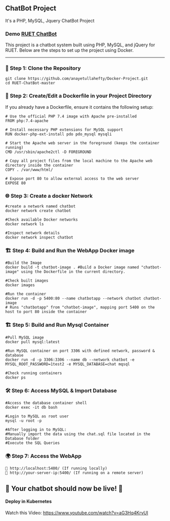 ## ChatBot Project
It's a PHP, MySQL, Jquery ChatBot  Project

### Demo <a href="http://ruetchatbot.epizy.com">RUET ChatBot</a>

This project is a chatbot system built using PHP, MySQL, and jQuery for RUET. Below are the steps to set up the project using Docker.

---
### 🚀 Step 1: Clone the Repository
```
git clone https://github.com/anayetullahefty/Docker-Project.git
cd RUET-ChatBot-master
```
### 🐳 Step 2: Create/Edit a Dockerfile in your Project Directory
If you already have a Dockerfile, ensure it contains the following setup:
```
# Use the official PHP 7.4 image with Apache pre-installed
FROM php:7.4-apache

# Install necessary PHP extensions for MySQL support
RUN docker-php-ext-install pdo pdo_mysql mysqli

# Start the Apache web server in the foreground (keeps the container running)
CMD /usr/sbin/apache2ctl -D FOREGROUND

# Copy all project files from the local machine to the Apache web directory inside the container
COPY . /var/www/html/

# Expose port 80 to allow external access to the web server
EXPOSE 80
```
### 🌐 Step 3:  Create a docker Network
```
#create a network named chatbot
docker network create chatbot

#Check available Docker networks
docker network ls

#Inspect network details  
docker network inspect chatbot 
```
### 🏗️ Step 4:  Build and Run the WebApp Docker image
```
#Build the Image
docker build -t chatbot-image . #Build a Docker image named "chatbot-image" using the Dockerfile in the current directory.

#Check built images 
docker images

#Run the container  
docker run -d -p 5400:80 --name chatbotapp --network chatbot chatbot-image
# Runs "chatbotapp" from "chatbot-image", mapping port 5400 on the host to port 80 inside the container  

```
### 🏗️ Step 5:  Build and Run Mysql Container
```
#Pull MySQL image  
docker pull mysql:latest

#Run MySQL container on port 3306 with defined network, password & database
docker run -d -p 3306:3306 --name db --network chatbot -e MYSQL_ROOT_PASSWORD=1test2 -e MYSQL_DATABASE=chat mqsql

#Check running containers 
docker ps
```
### 🛠️ Step 6:  Access MySQL & Import Database
```
#Access the database container shell
docker exec -it db bash

#Login to MySQL as root user
mysql -u root -p

#After logging in to MySQL:
#Manually import the data using the chat.sql file located in the Database folder
#Execute the SQL Queries

```

### 🌍 Step 7: Access the WebApp
```
🔗 http://localhost:5400/ (If running locally)
🔗 http://your-server-ip:5400/ (If running on a remote server)
```
## 🎉 Your chatbot should now be live! 🚀


#### Deploy in Kubernetes
Watch this Video: https://www.youtube.com/watch?v=aG3Hq4KrvUI

